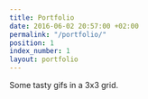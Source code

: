 ```yaml
---
title: Portfolio
date: 2016-06-02 20:57:00 +02:00
permalink: "/portfolio/"
position: 1
index_number: 1
layout: portfolio
---
```


Some tasty gifs in a 3x3 grid.
